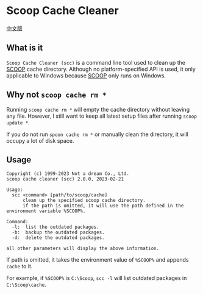 # Scoop Cache Cleaner

[中文版](readme-zh.md)

## What is it

`Scoop Cache Cleaner (scc)` is a command line tool used to clean up the [SCOOP][1] cache directory. Although no platform-specified API is used, it only applicable to Windows because [SCOOP][1] only runs on Windows.

## Why not `scoop cache rm *`

Running `scoop cache rm *` will empty the cache directory without leaving any file. However, I still want to keep all latest setup files after running `scoop update *`.

If you do not run `spoon cache rm *` or manually clean the directory, it will occupy a lot of disk space.

## Usage

```text {.line-numbers}
Copyright (c) 1999-2023 Not a dream Co., Ltd.
scoop cache cleaner (scc) 2.0.0, 2023-02-21

Usage:
  scc <command> [path/to/scoop/cache]
      clean up the specified scoop cache directory.
      if the path is omitted, it will use the path defined in the environment variable %SCOOP%.

Command:
  -l:  list the outdated packages.
  -b:  backup the outdated packages.
  -d:  delete the outdated packages.

all other parameters will display the above information.
```

If path is omitted, it takes the environment value of `%SCOOP%` and appends `cache` to it.

For example, if `%SCOOP%` is `C:\Scoop`, `scc -l` will list outdated packages in `C:\Scoop\cache`.

[1]: https://github.com/ScoopInstaller/Scoop
